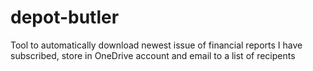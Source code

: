 
# depot-butler

Tool to automatically download newest issue of financial reports I have subscribed, store in OneDrive account and email to a list of recipents
